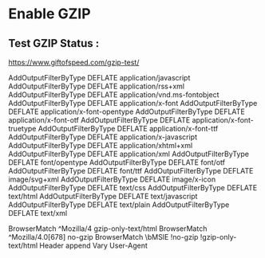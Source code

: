# Enable GZIP
## Test GZIP Status : 
https://www.giftofspeed.com/gzip-test/

<IfModule mod_deflate.c>
AddOutputFilterByType DEFLATE application/javascript 
AddOutputFilterByType DEFLATE application/rss+xml 
AddOutputFilterByType DEFLATE application/vnd.ms-fontobject 
AddOutputFilterByType DEFLATE application/x-font 
AddOutputFilterByType DEFLATE application/x-font-opentype 
AddOutputFilterByType DEFLATE application/x-font-otf 
AddOutputFilterByType DEFLATE application/x-font-truetype 
AddOutputFilterByType DEFLATE application/x-font-ttf 
AddOutputFilterByType DEFLATE application/x-javascript 
AddOutputFilterByType DEFLATE application/xhtml+xml 
AddOutputFilterByType DEFLATE application/xml 
AddOutputFilterByType DEFLATE font/opentype 
AddOutputFilterByType DEFLATE font/otf 
AddOutputFilterByType DEFLATE font/ttf 
AddOutputFilterByType DEFLATE image/svg+xml 
AddOutputFilterByType DEFLATE image/x-icon 
AddOutputFilterByType DEFLATE text/css 
AddOutputFilterByType DEFLATE text/html 
AddOutputFilterByType DEFLATE text/javascript 
AddOutputFilterByType DEFLATE text/plain 
AddOutputFilterByType DEFLATE text/xml 

BrowserMatch ^Mozilla/4 gzip-only-text/html 
BrowserMatch ^Mozilla/4\.0[678] no-gzip 
BrowserMatch \bMSIE !no-gzip !gzip-only-text/html 
Header append Vary User-Agent 
</IfModule>